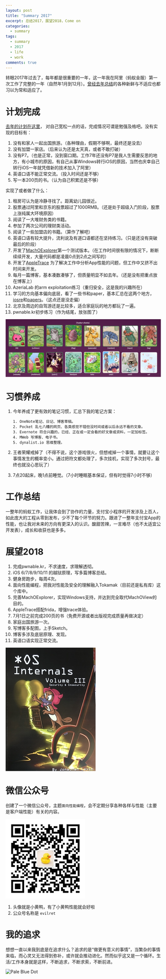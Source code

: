 ```yaml
---
layout: post
title: "Summary 2017"
excerpt: 总结2017，展望2018，Come on
categories:
  - summary
tags:
  - summary
  - 2017
  - life
  - work
comments: true
---
```




转眼2017年过去了，每年都是很重要的一年，这一年我在阿里（蚂蚁金服）第一次工作了完整的一年（自然年1月到12月）。[曾经去年总结](http://everettjf.com/2016/12/25/join-ant-financial-3-month-and-summary-for-2016/)的各种新鲜与不适应也都习以为常和适应了。


# 计划完成


[去年的计划在这里](https://github.com/everettjf/everettjf.github.io/blob/master/stuff/plan/plan2017.png)， 对自己宽松一点的话，完成情况可谓是勉强及格吧。没有实现的目标有：

1. 没有和家人一起出国旅游。（各种理由，假期不够啊，最终还是没去）
2. 没有加盟一家店。（后来认为还是太天真，或者不敢打破）
3. 没有P7。（也是正常，没到窗口期。工作7年还没有P7是我人生需要反思的地方，有小城市的原因，有自己从事Windows转行iOS的原因，当然也庆幸自己转行iOS一年就凭借新的技术加入了阿里）
4. 英语口语不能正常交流。（投入时间还是不够）
5. 写一本200页的书。（认为自己积累还是不够）

实现了或者做了什么：

1. 租房可认为是冷静寻找了。距离幼儿园很近。
2. 股票通过阿里和京东的股票超过了1000RMB。（还是处于超级入门阶段，股票上涨纯属大环境原因）
3. 阅读了一大堆财务类的书籍。
4. 参加了两次公司的理财类活动。
5. 阅读了一些加盟店的书籍。（算作了解吧）
6. 英语口语有较大提升，流利说及有道口语都还在坚持练习。（只是还没有突破最后的阶段）
7. 开发了[MachOExplorer](https://github.com/everettjf/MachOExplorer)第一个测试版本。（在工作时间很有限的情况下，断断续续开发，大量代码都是凌晨0点到2点之间写的）
8. 开发了[AppleTrace](https://github.com/everettjf/AppleTrace) 为了解决工作中分析App性能的问题，但工作中又挤不出时间来开发。
9. 每月一篇博客，基本凑数凑够了，但质量明显不如去年。（还是没有把重点放在博客上）
10. AzeriaLab 的arm exploitation练习（重归安全，这是我的兴趣所在）
11. 学习的方向基本偏向底层，看了一些书和paper，基本汇总在这两个地方，[iosre](http://iosre.com/t/topic/4680)和[papers](https://github.com/everettjf/papers)。（这点还是没走偏）
12. 北京及周边的自驾游还是比较多，适合家庭玩的地方都玩了一遍。
12. pwnable.kr初步练习（作为结尾，放张图了）

![](/media/15146903387714.jpg)

# 习惯养成

1. 今年养成了更有效的笔记习惯，汇总下我的笔记方案：
    
    ```
	1. OneNote笔记、日记、博客草稿。
	2. Pocket 乱七八糟的网页、各类感觉不错但没时间或者以后永远不看的文章。
	3. Evernote 符合兴趣的，已经、正在或一定会看的好文章或资料，一定加标签。
	4. MWeb 写博客、电子书。
	5. dynalist.io 思维整理。
    ```

2. 王者荣耀戒掉了（不得不说，这个游戏很火，但想戒掉一个事情，就要让这个事情发生的概率变小。通过把符文都处理了，多次挂机，实现了多次封号，最终也就没心思玩了）
3. 7点20起床，晚1点前睡觉。（7小时睡眠基本保证，但有时觉得7小时不够）

# 工作总结

一整年的蚂蚁工作，让我体会到了协作的力量，支付宝小程序的开发涉及上百人，如此庞大的工程从零到发布，少不了每个环节的努力。跟进了一整年支付宝App的性能，也让我对未来的方向有更深入的认识。酸甜苦辣，一言难尽（也不太适宜公开发表），成长和收获也是多多。

# 展望2018

1. 完成pwnable.kr，不求速度，求理解透彻。
2. iOS 6/7/8/9/10/11 的越狱原理，写多篇博客总结。
3. 健身房跑步，每周4次。
4. 面向性能编程，把我对性能及安全的理解融入Tokamak（目前还是私有库）这个库中。
5. 完善MachOExplorer，实现Windows支持，并达到完全取代MachOView的目的。
6. AppleTrace搭配frida，增强trace体验。
7. 7月1日之前完成200页的书（免费开源或者出版视完成质量再做决定）
8. 家庭出国旅游一次。
9. 写博客多配图，上手Sketch。
10. 博客多涉及底层原理、发现。
11. 英语口语实现正常交流。

![或许这本书会伴我一年](/media/15146926227054.jpg)

# 微信公众号

创建了一个微信公众号，主题`面向性能编程`，会不定期分享各种各样与性能（主要是客户端性能）有关的内容。

![wechathead](/media/wechathead.jpg)


1. 头像就是小黄鸭，有了小黄鸭性能就会好啦
2. 公众号名称是 `evilret`


# 我的追求


想想一直以来我到底是在追求什么？追求的是“做更有意义的事情”，当繁杂的事情来临，而心灵又无法得到弥补，或许就会推动进化。然而似乎这又是一个循环。生活/工作本身就是这样，不断追求，不断求索，不断前进。


![Pale Blue Dot](http://everettjf.com/images/PaleBlueDot.jpg)

